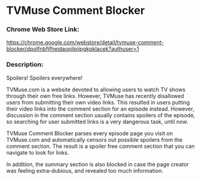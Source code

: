 # TVMuse Comment Blocker

### Chrome Web Store Link: 

https://chrome.google.com/webstore/detail/tvmuse-comment-blocker/dpolfnbfjfheidaopjlpijpgkpklacek?authuser=1


### Description:

Spoilers! Spoilers everywhere!

TVMuse.com is a website devoted to allowing users to watch TV shows through their own free links. However, TVMuse has recently disallowed users from submitting their own video links. This resulted in users putting their video links into the comment section for an episode instead. However, discussion in the comment section usually contains spoilers of the episode, so searching for user submitted links is a very dangerous task, until now.

TVMuse Comment Blocker parses every episode page you visit on TVMuse.com and automatically censors out possible spoilers from the comment section. The result is a spoiler free comment section that you can navigate to look for links.

In addition, the summary section is also blocked in case the page creator was feeling extra-dubious, and revealed too much information.








